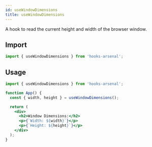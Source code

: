 ```yaml
---
id: useWindowDimensions
title: useWindowDimensions
---
```


A hook to read the current height and width of the browser window.

## Import

```jsx
import { useWindowDimensions } from 'hooks-arsenal';
```

## Usage

```jsx
import { useWindowDimensions } from 'hooks-arsenal';

function App() {
  const { width, height } = useWindowDimensions();

  return (
    <div>
      <h2>Window Dimensions:</h2>
      <p>{`Width: ${width}`}</p>
      <p>{`Height: ${height}`}</p>
    </div>
  );
}
```

